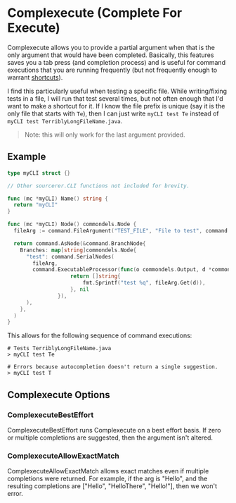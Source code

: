 # Complexecute (Complete For Execute)

Complexecute allows you to provide a partial argument when that is the only
argument that would have been completed.  Basically, this features saves you
a tab press (and completion process) and is useful for command executions that
you are running frequently (but not frequently enough to warrant
[shortcuts](./shortcuts.md)).

I find this particularly useful when testing a specific file. While
writing/fixing tests in a file, I will run that test several times, but not
often enough that I'd want to make a shortcut for it. If I know the file prefix
is unique (say it is the only file that starts with `Te`), then I can just write
`myCLI test Te` instead of `myCLI test TerriblyLongFileName.java`.

> Note: this will only work for the last argument provided.

## Example

```go
type myCLI struct {}

// Other sourcerer.CLI functions not included for brevity.

func (mc *myCLI) Name() string {
  return "myCLI"
}

func (mc *myCLI) Node() commondels.Node {
  fileArg := command.FileArgument("TEST_FILE", "File to test", command.CompleteForExecute())

  return command.AsNode(&command.BranchNode{
    Branches: map[string]commondels.Node{
      "test": command.SerialNodes(
        fileArg,
        command.ExecutableProcessor(func(o commondels.Output, d *commondels.Data) ([]string, error) {
					return []string{
						fmt.Sprintf("test %q", fileArg.Get(d)),
					}, nil
				}),
      ),
    },
  )
}
```

This allows for the following sequence of command executions:

```shell
# Tests TerriblyLongFileName.java
> myCLI test Te

# Errors because autocompletion doesn't return a single suggestion.
> myCLI test T
```

## Complexecute Options

### ComplexecuteBestEffort

ComplexecuteBestEffort runs Complexecute on a best effort basis. If zero or multiple completions are suggested, then the argument isn't altered.

### ComplexecuteAllowExactMatch
ComplexecuteAllowExactMatch allows exact matches even if multiple completions were returned. For example, if the arg is "Hello", and the resulting completions are ["Hello", "HelloThere", "Hello!"], then we won't error.
